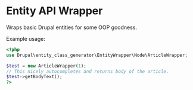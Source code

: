 # Entity API Wrapper

Wraps basic Drupal entities for some OOP goodness.

Example usage:

``` php
<?php
use Drupal\entity_class_generator\EntityWrapper\Node\ArticleWrapper;

$test = new ArticleWrapper(1);
// This nicely autocompletes and returns body of the article.
$test->getBodyText();
?>
```